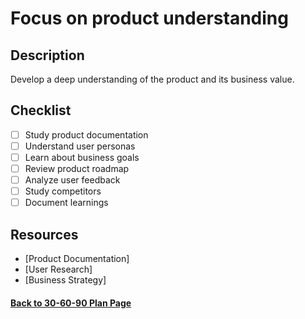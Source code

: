 # Focus on product understanding

## Description

Develop a deep understanding of the product and its business value.

## Checklist

- [ ] Study product documentation
- [ ] Understand user personas
- [ ] Learn about business goals
- [ ] Review product roadmap
- [ ] Analyze user feedback
- [ ] Study competitors
- [ ] Document learnings

## Resources

- [Product Documentation]
- [User Research]
- [Business Strategy]

#### [Back to 30-60-90 Plan Page](../README.md)
